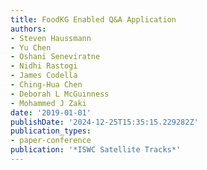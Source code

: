 ```yaml
---
title: FoodKG Enabled Q&A Application
authors:
- Steven Haussmann
- Yu Chen
- Oshani Seneviratne
- Nidhi Rastogi
- James Codella
- Ching-Hua Chen
- Deborah L McGuinness
- Mohammed J Zaki
date: '2019-01-01'
publishDate: '2024-12-25T15:35:15.229282Z'
publication_types:
- paper-conference
publication: '*ISWC Satellite Tracks*'
---
```

